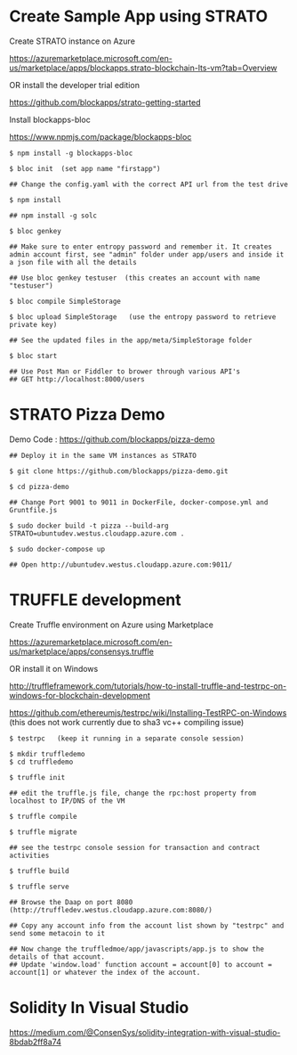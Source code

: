 # Create Sample App using STRATO

Create STRATO instance on Azure

https://azuremarketplace.microsoft.com/en-us/marketplace/apps/blockapps.strato-blockchain-lts-vm?tab=Overview

OR install the developer trial edition

https://github.com/blockapps/strato-getting-started

Install blockapps-bloc

https://www.npmjs.com/package/blockapps-bloc

    $ npm install -g blockapps-bloc
	
    $ bloc init  (set app name "firstapp")
    
    ## Change the config.yaml with the correct API url from the test drive
    
    $ npm install

    ## npm install -g solc
	
    $ bloc genkey  
    
    ## Make sure to enter entropy password and remember it. It creates admin account first, see "admin" folder under app/users and inside it a json file with all the details
    
    ## Use bloc genkey testuser  (this creates an account with name "testuser")

    $ bloc compile SimpleStorage

    $ bloc upload SimpleStorage   (use the entropy password to retrieve private key)

    ## See the updated files in the app/meta/SimpleStorage folder

    $ bloc start

    ## Use Post Man or Fiddler to brower through various API's
    ## GET http://localhost:8000/users
    
# STRATO Pizza Demo

Demo Code : https://github.com/blockapps/pizza-demo

    ## Deploy it in the same VM instances as STRATO

    $ git clone https://github.com/blockapps/pizza-demo.git

    $ cd pizza-demo

    ## Change Port 9001 to 9011 in DockerFile, docker-compose.yml and Gruntfile.js

    $ sudo docker build -t pizza --build-arg STRATO=ubuntudev.westus.cloudapp.azure.com .

    $ sudo docker-compose up

    ## Open http://ubuntudev.westus.cloudapp.azure.com:9011/

# TRUFFLE development

Create Truffle environment on Azure using Marketplace

https://azuremarketplace.microsoft.com/en-us/marketplace/apps/consensys.truffle

OR install it on Windows

http://truffleframework.com/tutorials/how-to-install-truffle-and-testrpc-on-windows-for-blockchain-development

https://github.com/ethereumjs/testrpc/wiki/Installing-TestRPC-on-Windows   (this does not work currently due to sha3 vc++ compiling issue)

    $ testrpc   (keep it running in a separate console session)

    $ mkdir truffledemo
    $ cd truffledemo

    $ truffle init

    ## edit the truffle.js file, change the rpc:host property from localhost to IP/DNS of the VM

    $ truffle compile

    $ truffle migrate

    ## see the testrpc console session for transaction and contract activities

    $ truffle build

    $ truffle serve

    ## Browse the Daap on port 8080 (http://truffledev.westus.cloudapp.azure.com:8080/)

    ## Copy any account info from the account list shown by "testrpc" and send some metacoin to it

    ## Now change the truffledmoe/app/javascripts/app.js to show the details of that account.
    ## Update 'window.load' function account = account[0] to account = account[1] or whatever the index of the account.


# Solidity In Visual Studio

https://medium.com/@ConsenSys/solidity-integration-with-visual-studio-8bdab2ff8a74







